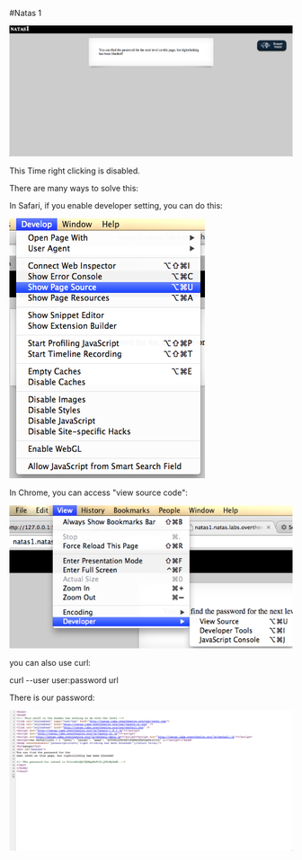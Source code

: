 #Natas 1


![Natas 1](Images/Natas1-0.png)

This Time right clicking is disabled.

There are many ways to solve this:

In Safari, if you enable developer setting, you can do this:

![Natas 1](Images/Natas1-2.png)

In Chrome, you can access "view source code":

![Natas 1](Images/Natas1-1.png)

you can also use curl:

curl --user user:password url

There is our password:
 
![Natas 1](Images/Natas1-3.png)




